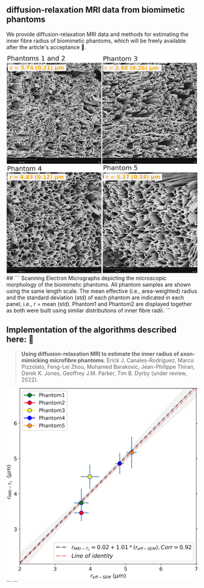 ## diffusion-relaxation MRI data from biomimetic phantoms
We provide diffusion-relaxation MRI data and methods for estimating the inner fibre radius of biomimetic phantoms, which will be freely available after the article's acceptance 🎁.

<img src="Fig1_red.jpg" width="900">
##
```
Scanning Electron Micrographs depicting the microscopic morphology of the biomimetic phantoms. All phantom samples are shown using the same length scale. The mean effective (i.e., area-weighted) radius and the standard deviation (std) of each phantom are indicated in each panel, i.e., r = mean (std). Phantom1 and Phantom2 are displayed together as both were built using similar distributions of inner fibre radii.
```

## **Implementation of the algorithms described here:** 📢

> **Using diffusion-relaxation MRI to estimate the inner radius of axon-mimicking microfibre phantoms**. 
Erick J. Canales-Rodríguez, Marco Pizzolato, Feng-Lei Zhou, Muhamed Barakovic, Jean-Philippe Thiran, Derek K. Jones, Geoffrey J.M. Parker, Tim B. Dyrby (under review, 2022).


<img src="Fig4_red.jpg" width="700">
```
```
